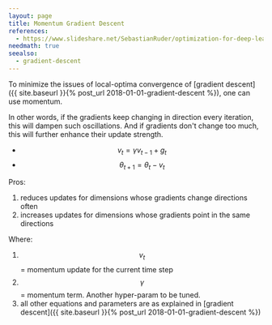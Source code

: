 ```yaml
---
layout: page
title: Momentum Gradient Descent
references:
  - https://www.slideshare.net/SebastianRuder/optimization-for-deep-learning
needmath: true
seealso:
  - gradient-descent
---
```

To minimize the issues of local-optima convergence of
[gradient descent]({{ site.baseurl }}{% post_url 2018-01-01-gradient-descent %}),
one can use momentum.

In other words, if the gradients keep changing in direction every iteration,
this will dampen such oscillations. And if gradients don't change too much, this
will further enhance their update strength.

* $$ v_t = \gamma v_{t-1} + g_t$$
* $$\theta_{t+1} = \theta_t - v_t$$

Pros:
1. reduces updates for dimensions whose gradients change directions often
2. increases updates for dimensions whose gradients point in the same directions

Where:
1. $$v_t$$ = momentum update for the current time step
2. $$\gamma$$ = momentum term. Another hyper-param to be tuned.
3. all other equations and parameters are as explained in
   [gradient descent]({{ site.baseurl }}{% post_url 2018-01-01-gradient-descent %})
